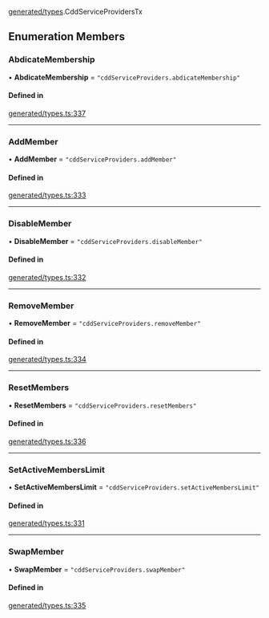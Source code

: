 [generated/types](../../../Modules/Generated/Types.md).CddServiceProvidersTx

## Enumeration Members

### AbdicateMembership

• **AbdicateMembership** = ``"cddServiceProviders.abdicateMembership"``

#### Defined in

[generated/types.ts:337](https://github.com/PolymeshAssociation/polymesh-sdk/blob/15be87e8/src/generated/types.ts#L337)

___

### AddMember

• **AddMember** = ``"cddServiceProviders.addMember"``

#### Defined in

[generated/types.ts:333](https://github.com/PolymeshAssociation/polymesh-sdk/blob/15be87e8/src/generated/types.ts#L333)

___

### DisableMember

• **DisableMember** = ``"cddServiceProviders.disableMember"``

#### Defined in

[generated/types.ts:332](https://github.com/PolymeshAssociation/polymesh-sdk/blob/15be87e8/src/generated/types.ts#L332)

___

### RemoveMember

• **RemoveMember** = ``"cddServiceProviders.removeMember"``

#### Defined in

[generated/types.ts:334](https://github.com/PolymeshAssociation/polymesh-sdk/blob/15be87e8/src/generated/types.ts#L334)

___

### ResetMembers

• **ResetMembers** = ``"cddServiceProviders.resetMembers"``

#### Defined in

[generated/types.ts:336](https://github.com/PolymeshAssociation/polymesh-sdk/blob/15be87e8/src/generated/types.ts#L336)

___

### SetActiveMembersLimit

• **SetActiveMembersLimit** = ``"cddServiceProviders.setActiveMembersLimit"``

#### Defined in

[generated/types.ts:331](https://github.com/PolymeshAssociation/polymesh-sdk/blob/15be87e8/src/generated/types.ts#L331)

___

### SwapMember

• **SwapMember** = ``"cddServiceProviders.swapMember"``

#### Defined in

[generated/types.ts:335](https://github.com/PolymeshAssociation/polymesh-sdk/blob/15be87e8/src/generated/types.ts#L335)

